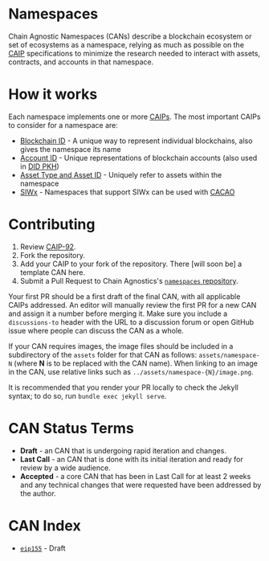 # Namespaces
Chain Agnostic Namespaces (CANs) describe a blockchain ecosystem or set of ecosystems as a namespace, relying as much as possible on the [CAIP](https://github.com/ChainAgnostic/CAIPs) specifications to minimize the research needed to interact with assets, contracts, and accounts in that namespace.

# How it works
Each namespace implements one or more [CAIPs](https://github.com/ChainAgnostic/CAIPs). The most important CAIPs to consider for a namespace are:

- [Blockchain ID](https://github.com/ChainAgnostic/CAIPs/blob/master/CAIPs/caip-2.md) - A unique way to represent individual blockchains, also gives the namespace its name
- [Account ID](https://github.com/ChainAgnostic/CAIPs/blob/master/CAIPs/caip-10.md) - Unique representations of blockchain accounts (also used in [DID PKH](https://github.com/w3c-ccg/did-pkh/))
- [Asset Type and Asset ID](https://github.com/ChainAgnostic/CAIPs/blob/master/CAIPs/caip-19.md) - Uniquely refer to assets within the namespace
- [SIWx](https://github.com/ChainAgnostic/CAIPs/blob/master/CAIPs/caip-122.md) - Namespaces that support SIWx can be used with [CACAO](https://github.com/ChainAgnostic/CAIPs/blob/master/CAIPs/caip-74.md)

# Contributing

 1. Review [CAIP-92](https://github.com/ChainAgnostic/CAIPs/pull/92/files).
 2. Fork the repository.
 3. Add your CAIP to your fork of the repository. There [will soon be] a template CAN here.
 4. Submit a Pull Request to Chain Agnostics's [`namespaces` repository](https://github.com/ChainAgnostic/namespaces).

Your first PR should be a first draft of the final CAN, with all applicable CAIPs addressed. An editor will manually review the first PR for a new CAN and assign it a number before merging it. Make sure you include a `discussions-to` header with the URL to a discussion forum or open GitHub issue where people can discuss the CAN as a whole.

If your CAN requires images, the image files should be included in a subdirectory of the `assets` folder for that CAN as follows: `assets/namespace-N` (where **N** is to be replaced with the CAN name). When linking to an image in the CAN, use relative links such as `../assets/namespace-{N}/image.png`.

It is recommended that you render your PR locally to check the Jekyll syntax; to do so, run `bundle exec jekyll serve`.

# CAN Status Terms

* **Draft** - an CAN that is undergoing rapid iteration and changes.
* **Last Call** - an CAN that is done with its initial iteration and ready for review by a wide audience.
* **Accepted** - a core CAN that has been in Last Call for at least 2 weeks and any technical changes that were requested have been addressed by the author.

# CAN Index

- [`eip155`](eip155.md) - Draft
